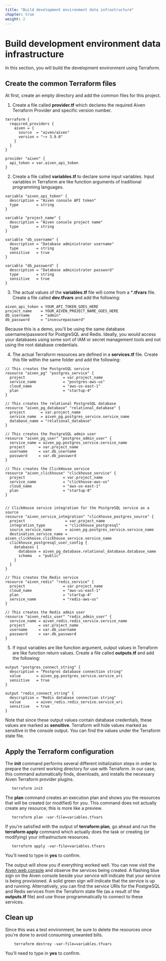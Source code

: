```yaml
---
title: "Build development environment data infrastructure"
chapter: true
weight: 2
---
```


# Build development environment data infrastructure

In this section, you will build the development environment using Terraform.

## Create the common Terraform files

At first, create an empty directory and add the common files for this project.

1. Create a file called **provider.tf** which declares the required Aiven Terraform Provider and specific version number.

```
terraform {
  required_providers {
    aiven = {
      source  = "aiven/aiven"
      version = "~> 3.9.0"
    }
  }
}

provider "aiven" {
  api_token = var.aiven_api_token
}
```

2. Create a file called **variables.tf** to declare some input variables. Input variables in Terraform are like function arguments of traditional programming languages.

```
variable "aiven_api_token" {
  description = "Aiven console API token"
  type        = string
}

variable "project_name" {
  description = "Aiven console project name"
  type        = string
}

variable "db_username" {
  description = "Database administrator username"
  type        = string
  sensitive   = true
}

variable "db_password" {
  description = "Database administrator password"
  type        = string
  sensitive   = true
}
```

3. The actual values of the **variables.tf** file will come from a ***.tfvars** file. Create a file called **dev.tfvars** and add the following:

```
aiven_api_token = YOUR_API_TOKEN_GOES_HERE
project_name    = YOUR_AIVEN_PROJECT_NAME_GOES_HERE
db_username     = "admin"
db_password     = "insecurepassword"
```

Because this is a demo, you'll be using the same database username/password for PostgreSQL and Redis. Ideally, you would access your databases using some sort of IAM or secret management tools and not using the root database credentials.

4. The actual Terraform resources are defined in a **services.tf** file. Create this file within the same folder and add the following:

```
// This creates the PostgreSQL service
resource "aiven_pg" "postgres_service" {
  project                 = var.project_name
  service_name            = "postgres-aws-us"
  cloud_name              = "aws-us-east-1"
  plan                    = "startup-4"
}

// This creates the relational PostgreSQL database
resource "aiven_pg_database" "relational_database" {
  project       = var.project_name
  service_name  = aiven_pg.postgres_service.service_name
  database_name = "relational_database"
}

// This creates the PostgreSQL admin user
resource "aiven_pg_user" "postgres_admin_user" {
  service_name = aiven_pg.postgres_service.service_name
  project      = var.project_name
  username     = var.db_username
  password     = var.db_password
}

// This creates the ClickHouse service
resource "aiven_clickhouse" "clickhouse_service" {
  project                 = var.project_name
  service_name            = "clickhouse-aws-us"
  cloud_name              = "aws-us-east-1"
  plan                    = "startup-8" 
}


// ClickHouse service integration for the PostgreSQL service as a source
resource "aiven_service_integration" "clickhouse_postgres_source" {
  project                  = var.project_name
  integration_type         = "clickhouse_postgresql"
  source_service_name      = aiven_pg.postgres_service.service_name
  destination_service_name = aiven_clickhouse.clickhouse_service.service_name
  clickhouse_postgresql_user_config {
    databases {
      database = aiven_pg_database.relational_database.database_name
      schema   = "public"
    }
  }
}

// This creates the Redis service
resource "aiven_redis" "redis_service" {
  project                 = var.project_name
  cloud_name              = "aws-us-east-1"
  plan                    = "startup-4"
  service_name            = "redis-aws-us"
}

// This creates the Redis admin user
resource "aiven_redis_user" "redis_admin_user" {
  service_name = aiven_redis.redis_service.service_name
  project      = var.project_name
  username     = var.db_username
  password     = var.db_password
}
```

5. If input variables are like function argument, output values in Terraform are like function return values. Create a file called **outputs.tf** and add the following:

```
output "postgres_connect_string" {
  description = "Postgres database connection string"
  value       = aiven_pg.postgres_service.service_uri
  sensitive   = true
}

output "redis_connect_string" {
  description = "Redis database connection string"
  value       = aiven_redis.redis_service.service_uri
  sensitive   = true
}
```

Note that since these output values contain database credentials, these values are marked as **sensitive**. Terraform will hide values marked as sensitive in the console output. You can find the values under the Terraform state file. 

    
## Apply the Terraform configuration

The **init** command performs several different initialization steps in order to prepare the current working directory for use with Terraform. In our case, this command automatically finds, downloads, and installs the necessary Aiven Terraform provider plugins.

```
   terraform init 
```

The **plan** command creates an execution plan and shows you the resources that will be created (or modified) for you. This command does not actually create any resource; this is more like a preview.

```
   terraform plan -var-file=variables.tfvars
```

If you're satisfied with the output of **terraform plan**, go ahead and run the **terraform apply** command which actually does the task or creating (or modifying) your infrastructure resources. 

```
   terraform apply -var-file=variables.tfvars
```

You'll need to type in **yes** to confirm. 

The output will show you if everything worked well. You can now visit the [Aiven web console](https://console.aiven.io) and observe the services being created. A flashing blue sign on the Aiven console beside your service will indicate that your service is being provisioned. A solid green sign will indicate that the service is up and running. Alternatively, you can find the service URIs for the PostgreSQL and Redis services from the Terraform state file (as a result of the **outputs.tf** file) and use those programmatically to connect to these services. 

## Clean up

Since this was a test environment, be sure to delete the resources once you're done to avoid consuming unwanted bills. 

```
    terraform destroy -var-file=variables.tfvars
```

You'll need to type in **yes** to confirm.